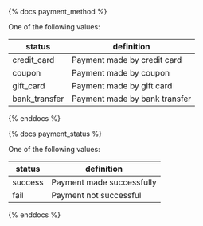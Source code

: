 {% docs payment_method %}
	
One of the following values: 

| status       | definition                    |
|--------------|-------------------------------|
| credit_card  | Payment made by credit card   
| coupon       | Payment made by coupon        |
| gift_card    | Payment made by gift card     |
| bank_transfer| Payment made by bank transfer |


{% enddocs %}

{% docs payment_status %}
	
One of the following values: 

| status   | definition                |
|----------|---------------------------|
| success  | Payment made successfully | 
| fail     | Payment not successful    |

{% enddocs %}